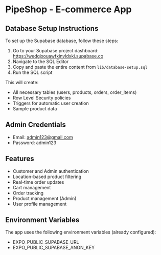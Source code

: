 # PipeShop - E-commerce App

## Database Setup Instructions

To set up the Supabase database, follow these steps:

1. Go to your Supabase project dashboard: https://wedgjxouawfxinvldxki.supabase.co
2. Navigate to the SQL Editor
3. Copy and paste the entire content from `lib/database-setup.sql`
4. Run the SQL script

This will create:
- All necessary tables (users, products, orders, order_items)
- Row Level Security policies
- Triggers for automatic user creation
- Sample product data

## Admin Credentials
- Email: admin123@gmail.com
- Password: admin123

## Features
- Customer and Admin authentication
- Location-based product filtering
- Real-time order updates
- Cart management
- Order tracking
- Product management (Admin)
- User profile management

## Environment Variables
The app uses the following environment variables (already configured):
- EXPO_PUBLIC_SUPABASE_URL
- EXPO_PUBLIC_SUPABASE_ANON_KEY